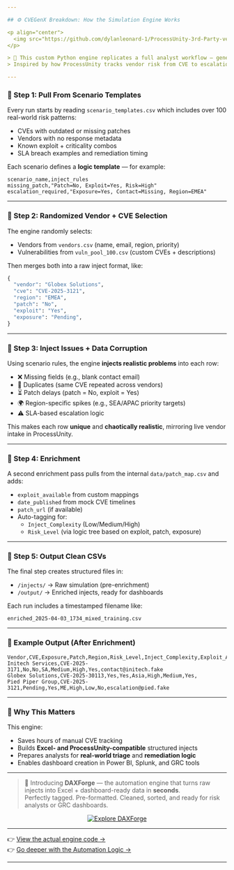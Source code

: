 ```yaml
---

## ⚙️ CVEGenX Breakdown: How the Simulation Engine Works

<p align="center">
  <img src="https://github.com/dylanleonard-1/ProcessUnity-3rd-Party-vendor-risk-lab/blob/main/generator/ChatGPT%20Image%20Apr%203%2C%202025%2C%2008_23_51%20PM.png?raw=true" alt="Engine Breakdown - How It Works" width="800"/>
</p>

> 🔧 This custom Python engine replicates a full analyst workflow — generating 50–100+ vendor injects in under **2 seconds**.  
> Inspired by how ProcessUnity tracks vendor risk from CVE to escalation.

---
```


### 🧬 Step 1: Pull From Scenario Templates

Every run starts by reading `scenario_templates.csv` which includes over 100 real-world risk patterns:

- CVEs with outdated or missing patches  
- Vendors with no response metadata  
- Known exploit + criticality combos  
- SLA breach examples and remediation timing

Each scenario defines a **logic template** — for example:

```csv
scenario_name,inject_rules
missing_patch,"Patch=No, Exploit=Yes, Risk=High"
escalation_required,"Exposure=Yes, Contact=Missing, Region=EMEA"
```

---

### 🧩 Step 2: Randomized Vendor + CVE Selection

The engine randomly selects:

- Vendors from `vendors.csv` (name, email, region, priority)
- Vulnerabilities from `vuln_pool_100.csv` (custom CVEs + descriptions)

Then merges both into a raw inject format, like:

```python
{
  "vendor": "Globex Solutions",
  "cve": "CVE-2025-3121",
  "region": "EMEA",
  "patch": "No",
  "exploit": "Yes",
  "exposure": "Pending",
}
```

---

### 🧪 Step 3: Inject Issues + Data Corruption

Using scenario rules, the engine **injects realistic problems** into each row:

- ❌ Missing fields (e.g., blank contact email)
- 🔁 Duplicates (same CVE repeated across vendors)
- ⏳ Patch delays (patch = No, exploit = Yes)
- 🌍 Region-specific spikes (e.g., SEA/APAC priority targets)
- ⚠️ SLA-based escalation logic

This makes each row **unique** and **chaotically realistic**, mirroring live vendor intake in ProcessUnity.

---

### 🧠 Step 4: Enrichment

A second enrichment pass pulls from the internal `data/patch_map.csv` and adds:

- `exploit_available` from custom mappings
- `date_published` from mock CVE timelines
- `patch_url` (if available)
- Auto-tagging for:
  - `Inject_Complexity` (Low/Medium/High)
  - `Risk_Level` (via logic tree based on exploit, patch, exposure)

---

### 🧾 Step 5: Output Clean CSVs

The final step creates structured files in:

- `/injects/` → Raw simulation (pre-enrichment)
- `/output/` → Enriched injects, ready for dashboards

Each run includes a timestamped filename like:

```
enriched_2025-04-03_1734_mixed_training.csv
```

---

### 🚀 Example Output (After Enrichment)

```csv
Vendor,CVE,Exposure,Patch,Region,Risk_Level,Inject_Complexity,Exploit_Available,Contact_Email
Initech Services,CVE-2025-3171,No,No,SA,Medium,High,Yes,contact@initech.fake
Globex Solutions,CVE-2025-30113,Yes,Yes,Asia,High,Medium,Yes,
Pied Piper Group,CVE-2025-3121,Pending,Yes,ME,High,Low,No,escalation@pied.fake
```

---

### 🧠 Why This Matters

This engine:

- Saves hours of manual CVE tracking  
- Builds **Excel- and ProcessUnity-compatible** structured injects  
- Prepares analysts for **real-world triage** and **remediation logic**  
- Enables dashboard creation in Power BI, Splunk, and GRC tools

---

> 🧠 Introducing **DAXForge** — the automation engine that turns raw injects into Excel + dashboard-ready data in **seconds**.  
> Perfectly tagged. Pre-formatted. Cleaned, sorted, and ready for risk analysts or GRC dashboards.

<p align="center">
  <a href="#the-excel-simulation-engine--what-youd-do-in-excel--done-in-seconds">
    <img src="https://img.shields.io/badge/Explore%20DAXForge%20Now-%F0%9F%9A%80-blue?style=for-the-badge" alt="Explore DAXForge">
  </a>
</p>


---

👉 [View the actual engine code →](https://github.com/dylanleonard-1/ProcessUnity-3rd-Party-vendor-risk-lab/blob/main/generator/inject_generator.py)  
👉 [Go deeper with the Automation Logic →](https://github.com/dylanleonard-1/ProcessUnity-3rd-Party-vendor-risk-lab/blob/main/docs/engine_breakdown.md)

---
